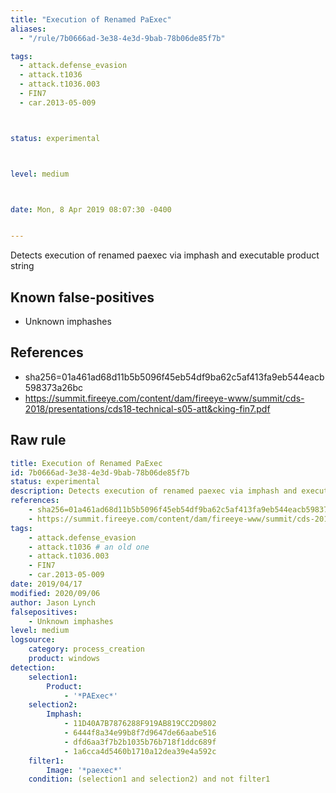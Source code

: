 ```yaml
---
title: "Execution of Renamed PaExec"
aliases:
  - "/rule/7b0666ad-3e38-4e3d-9bab-78b06de85f7b"

tags:
  - attack.defense_evasion
  - attack.t1036
  - attack.t1036.003
  - FIN7
  - car.2013-05-009



status: experimental



level: medium



date: Mon, 8 Apr 2019 08:07:30 -0400


---
```


Detects execution of renamed paexec via imphash and executable product string

<!--more-->


## Known false-positives

* Unknown imphashes



## References

* sha256=01a461ad68d11b5b5096f45eb54df9ba62c5af413fa9eb544eacb598373a26bc
* https://summit.fireeye.com/content/dam/fireeye-www/summit/cds-2018/presentations/cds18-technical-s05-att&cking-fin7.pdf


## Raw rule
```yaml
title: Execution of Renamed PaExec
id: 7b0666ad-3e38-4e3d-9bab-78b06de85f7b
status: experimental
description: Detects execution of renamed paexec via imphash and executable product string
references:
    - sha256=01a461ad68d11b5b5096f45eb54df9ba62c5af413fa9eb544eacb598373a26bc
    - https://summit.fireeye.com/content/dam/fireeye-www/summit/cds-2018/presentations/cds18-technical-s05-att&cking-fin7.pdf
tags:
    - attack.defense_evasion
    - attack.t1036 # an old one
    - attack.t1036.003
    - FIN7
    - car.2013-05-009
date: 2019/04/17
modified: 2020/09/06
author: Jason Lynch 
falsepositives:
    - Unknown imphashes
level: medium
logsource:
    category: process_creation
    product: windows
detection:
    selection1:
        Product:
            - '*PAExec*'
    selection2:
        Imphash:
            - 11D40A7B7876288F919AB819CC2D9802
            - 6444f8a34e99b8f7d9647de66aabe516
            - dfd6aa3f7b2b1035b76b718f1ddc689f
            - 1a6cca4d5460b1710a12dea39e4a592c
    filter1:
        Image: '*paexec*'
    condition: (selection1 and selection2) and not filter1

```
